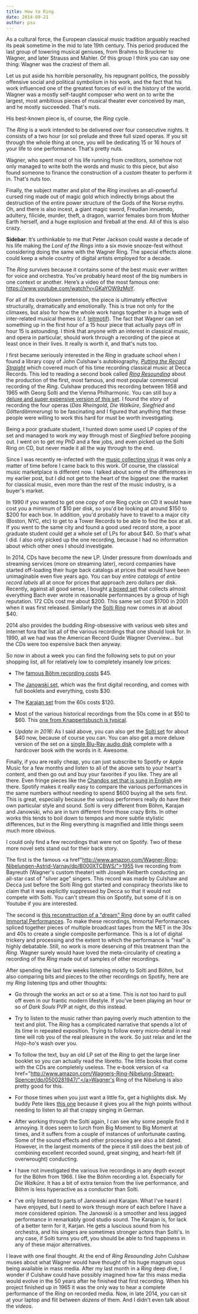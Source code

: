 ```yaml
---
title: How to Ring
date: 2014-09-21
author: psu
---
```


As a cultural force, the European classical music tradition arguably reached its peak sometime in the mid to late 19th century. This period produced the last group of towering musical geniuses, from Brahms to Bruckner to Wagner, and later Strauss and Mahler. Of this group I think you can say one thing: Wagner was the craziest of them all.

Let us put aside his horrible personality, his repugnant politics, the possibly offensive social and political symbolism in his work, and the fact that his work influenced one of the greatest forces of evil in the history of the world. Wagner was a mostly self-taught composer who went on to write the largest, most ambitious pieces of musical theater ever conceived by man, and he mostly succeeded. That's nuts. 

His best-known piece is, of course, the _Ring_ cycle. 

The _Ring_ is a work intended to be delivered over four consecutive nights. It consists of a two hour (or so) prelude and three full sized operas. If you sit through the whole thing at once, you will be dedicating 15 or 16 hours of your life to one performance. That's pretty nuts.

Wagner, who spent most of his life running from creditors, somehow not only managed to write both the words and music to this piece, but also found someone to finance the construction of a _custom_ theater to perform it in. That's nuts too.

Finally, the subject matter and plot of the _Ring_ involves an all-powerful cursed ring made out of magic gold which indirectly brings about the destruction of the entire power structure of the Gods of the Norse myths. Oh, and there is also incest, a giant magic sword, Freudian innuendo, adultery, filicide, murder, theft, a dragon, warrior females born from Mother Earth herself, and a huge explosion and fireball at the end. All of this is also crazy.

**Sidebar**: It’s unthinkable to me that Peter Jackson could waste a decade of his life making the _Lord of the Rings_ into a six movie snooze-fest without considering doing the same with the Wagner Ring. The special effects alone could keep a whole country of digital artists employed for a decade.

The _Ring_ survives because it contains some of the best music ever written for voice and orchestra. You’ve probably heard most of the big numbers in one context or another. Here’s a video of the most famous one: <a href="https://www.youtube.com/watch?v=GKaYOW9zMoY">https://www.youtube.com/watch?v=GKaYOW9zMoY</a>. 

For all of its overblown pretension, the piece is ultimately effective structurally, dramatically and emotionally. This is true not only for the climaxes, but also for how the whole work hangs together in a huge web of  inter-related musical themes (c.f. <a href="http://en.wikipedia.org/wiki/Leitmotif">leitmotif</a>). The fact that Wagner can set something up in the first hour of a 15 hour piece that actually pays off in hour 15 is astounding. I think that anyone with an interest in classical music, and opera in particular, should work through a recording of the piece at least once in their lives. It really is worth it, and that's nuts too.

I first became seriously interested in the _Ring_ in graduate school when I found a library copy of John Culshaw's autobiography, <a href="http://www.amazon.com/Putting-Record-Straight-Autobiography-Culshaw/">_Putting the Record Straight_</a> which covered much of his time recording classical music at Decca Records. This led to reading a second book called <a href="http://www.amazon.com/Ring-Resounding-John-Culshaw/dp/0670598895/">_Ring Resounding_</a> about the production of the first, most famous, and most popular commercial recording of the _Ring_. Culshaw produced this recording between 1958 and 1965 with Georg Solti and the Vienna Philharmonic. You can still buy a <a href="http://www.amazon.com/Wagner-Ring-Nibelungen-Super-Deluxe/dp/B008J1QFLU/">deluxe and super expensive version of this set</a>. I found the story of recording the four operas (_Das Rheingold_, _Die Walküre_, _Siegfried_ and _Götterdämmerung_) to be fascinating and I figured that anything that these people were willing to work this hard for must be worth investigating.

Being a poor graduate student, I hunted down some used LP copies of the set and managed to work my way through most of _Siegfried_ before pooping out. I went on to get my PhD and a few jobs, and even picked up the Solti Ring on CD, but never made it all the way through to the end.

Since I was recently re-infected with the <a href="http://mutable-states.com/unreasonable-gripes.html">music collecting virus</a> it was only a matter of time before I came back to this work. Of course, the classical music marketplace is different now. I talked about some of the differences in my earlier post, but I did not get to the heart of the biggest one: the market for classical music, even more than the rest of the music industry, is a buyer's market.

In 1990 if you wanted to get one copy of one Ring cycle on CD it would have cost you a minimum of $10 per disk, so you'd be looking at around $150 to $200 for each box. In addition, you'd probably have to travel to a major city (Boston, NYC, etc) to get to a Tower Records to be able to find the box at all. If you went to the same city and found a good used record store, a poor graduate student could get a whole set of LPs for about $40. So that's what I did. I also only picked up the one recording, because I had no information about which other ones I should investigate.

In 2014, CDs have become the new LP. Under pressure from downloads and streaming services (more on streaming later), record companies have started off-loading their huge back catalogs at prices that would have been unimaginable even five years ago. You can buy _entire catalogs_ of _entire record labels_ all at once for prices that approach zero dollars per disk. Recently, against all good sense, I bought <a href="http://www.amazon.com/Complete-Works-Johann-Sebastian-Bach/dp/B003LR4QPE/">a boxed set</a> that collects almost everything Bach ever wrote in reasonable performances by a group of high reputation. 172 CDs cost me about $200. This same set cost $1700 in 2001 when it was first released. Similarly the <a href="https://www.amazon.com/Wagner-Ring-Nibelungen-16-CD-ROMCombo/dp/B00VVZUXRS/ref=sr_1_1?ie=UTF8&qid=1468670640&sr=8-1&keywords=solti+ring">Solti Ring</a> now comes in at about $40.

2014 also provides the budding _Ring_-obsessive with various web sites and Internet fora that list all of the various recordings that one should look for. In 1990, all we had was the American Record Guide Wagner Overview... but the CDs were too expensive back then anyway.

So now in about a week you can find the following sets to put on your shopping list, all for relatively low to completely insanely low prices:

- The <a href="http://www.amazon.com/Wagner-Ring-Nibelungen-Richard/dp/B003Y3MYYU/">famous Böhm recording costs</a> $45.

- The <a href="http://www.amazon.com/Wagner-Ring-Nibelungen-Richard/dp/B009EJSV2C/">Janowski set</a>, which was the first digital recording, and comes with full booklets and everything, costs $30.

- The <a href="http://www.amazon.com/Wagner-Nibelungen-Herbert-Von-Karajan/dp/B000009CMV/">Karajan set</a> from the 60s costs $120.

- Most of the various historical recordings from the 50s come in at $50 to $60. This <a href="http://www.amazon.com/Knappertsbusch-Conducts-Richard-Nibelungen-Bayreuth/dp/B00004RCZL/">one from Knappertsbusch is typical</a>.

- *Update in 2016*: As I said above, you can also get the <a href="https://www.amazon.com/Wagner-Ring-Nibelungen-16-CD-ROMCombo/dp/B00VVZUXRS/ref=sr_1_1?ie=UTF8&qid=1468670640&sr=8-1&keywords=solti+ring">Solti set</a> for about $40 now, because of course you can. You can also get a more deluxe version of the set on a <a href="https://www.amazon.com/Wagner-Ring-Nibelungen-Blu-ray-Audio/dp/B00NU2LSW4/ref=pd_sim_15_2?ie=UTF8&dpID=41mIrQKQkjL&dpSrc=sims&preST=_AC_UL160_SR160%2C160_&psc=1&refRID=D4AH6GZNJ38E3TEF6A7R">single Blu-Ray audio disk</a> complete with a hardcover book with the words in it. Awesome.

Finally, if you are really cheap, you can just subscribe to Spotify or Apple Music for a few months and listen to all of the above sets to your heart's content, and then go out and buy your favorites if you like. They are all there. Even fringe pieces like the <a href="http://open.spotify.com/album/4FUxybpSmMgUm1wvaO4fNE">Chandos set that is sung in English</a> are there. Spotify makes it really easy to compare the various performances in the same numbers without needing to spend $600 buying all the sets first. This is great, especially because the various performers really do have their own particular style and sound. Solti is very different from Böhm, Karajan and Janowski, who are in turn different from those crazy Brits. In other works this tends to boil down to tempos and more subtle stylistic differences, but in the Ring everything is magnified and little things seem much more obvious.

I could only find a few recordings that were not on Spotify. Two of these more novel sets stand out for their back story.

The first is the famous <a href"http://www.amazon.com/Wagner-Ring-Nibelungen-Astrid-Varnay/dp/B000XTCBWS/">1955 live recording from Bayreuth</a> (Wagner's custom theater) with Joseph Keilberth conducting an all-star cast of "silver age" singers. This record was made by Culshaw and Decca just before the Solti Ring got started and conspiracy theorists like to claim that it was explicitly suppressed by Decca so that it would not compete with Solti. You can't stream this on Spotify, but some of it is on Youtube if you are interested.

The second is <a href="http://immortalperformances.org/documents.php?d=5">this reconstruction of a "dream" Ring</a> done by an outfit called <a href="http://immortalperformances.org/documents.php?d=5">Immortal Performances</a>. To make these recordings, Immortal Performances spliced together pieces of multiple broadcast tapes from the MET in the 30s and 40s to create a single composite performance. This is a lot of digital trickery and processing and the extent to which the performance is "real" is highly debatable. Still, no work is more deserving of this treatment than the _Ring_. Wagner surely would have loved the meta-circularity of creating a recording of the _Ring_ made out of samples of other recordings.

After spending the last few weeks listening mostly to Solti and Böhm, but also comparing bits and pieces to the other recordings on Spotify, here are my _Ring_ listening tips and other thoughts:

- Go through the works an act or so at a time. This is not too hard to pull off even in our frantic modern lifestyle. If you've been playing an hour or so of _Dark Souls_ PVP at night, do this instead.

- Try to listen to the music rather than paying overly much attention to the text and plot. The _Ring_ has a complicated   narrative that spends a lot of its time in repeated exposition. Trying to follow every micro-detail in real time will rob you of  the real pleasure in the work. So just relax and let the _Hojo-ho_'s wash over you.

- To follow the text, buy an old LP set of the _Ring_ to get the large liner booklet so you can actually read the libretto. The little books that come with the CDs are completely useless. The e-book version of <a href="http://www.amazon.com/Wagners-Ring-Nibelung-Stewart-Spencer/dp/0500281947/"</a>Wagner's Ring of the Nibelung</a> is also pretty good for this.

- For those times when you just want a little fix, get a highlights disk. My buddy Pete likes <a href="http://www.amazon.com/Ring-Without-Words-Richard-Wagner/dp/B000003CUJ/">this one</a> because it gives you all the high points without needing to listen to all that crappy singing in German.

- After working through the Solti again, I can see why some people find it annoying. It does seem to lurch from Big Moment to Big Moment at times, and it suffers from a couple of instances of unfortunate casting. Some of the sound effects and other processing are also a bit dated. However, in the largest moments of the piece it still does the best job of combining excellent recorded sound, great singing, and heart-felt (if overwrought) conducting. 

- I have not investigated the various live recordings in any depth except for the Böhm from 1966. I like the Böhm recording a lot. Especially for _Die Walküre_. It has a bit of extra tension from the live performance, and Böhm is less hyperactive as a conductor than Solti.

- I've only listened to parts of Janowski and Karajan. What I've heard I have enjoyed, but I need to work through more of each before I have a more considered opinion. The Janowski is a smoother and less jagged performance in remarkably good studio sound. The Karajan is, for lack of a better term for it, Karjan. He gets a luscious sound from his orchestra, and his singers are sometimes stronger actors than Solti's. In any case, if Solti turns you off, you should be able to find happiness in any of these major alternatives.

I leave with one final thought. At the end of _Ring Resounding_ John Culshaw muses about what Wagner would have thought of his huge magnum opus being available in mass media. After my last month in a _Ring_ deep dive, I wonder if Culshaw could have possibly imagined how far this mass media would evolve in the 50 years after he finished that first recording. When his project finished up in 1965 it was the only way to hear a complete performance of the _Ring_ on recorded media. Now, in late 2014, you can sit at your laptop and flit between _dozens_ of them. And I didn't even talk about the _videos_.
